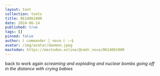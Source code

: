 ```yaml
---
layout: toot
collection: toots
title: 0614061900
date: 2024-06-14
published: true
tags: []
pinned: false
author: ⸸ commander ░ nova ⸸ :~$
avatar: /img/avatar/daemon.jpeg
mastodon: https://mastodon.online/@cmdr_nova/0614061900
---
```


back to work again *screaming and exploding and nuclear bombs going off in the distance with crying babies*

